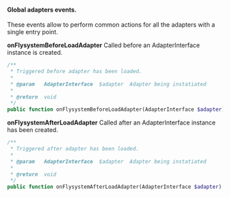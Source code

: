 #### Global adapters events. <a id="global-adapters-events"></a>

These events allow to perform common actions for all the adapters with a single entry point.

**onFlysystemBeforeLoadAdapter** Called before an AdapterInterface instance is created. <a id="onFlysystemBeforeLoadAdapter"></a>

```php
/**
 * Triggered before adapter has been loaded.
 *
 * @param   AdapterInterface  $adapter  Adapter being instatiated
 *
 * @return  void
 */
public function onFlysystemBeforeLoadAdapter(AdapterInterface $adapter)
```

**onFlysystemAfterLoadAdapter** Called after an AdapterInterface instance has been created. <a id="onFlysystemAfterLoadAdapter"></a>

```php
/**
 * Triggered after adapter has been loaded.
 *
 * @param   AdapterInterface  $adapter  Adapter being instatiated
 *
 * @return  void
 */
public function onFlysystemAfterLoadAdapter(AdapterInterface $adapter)
```
